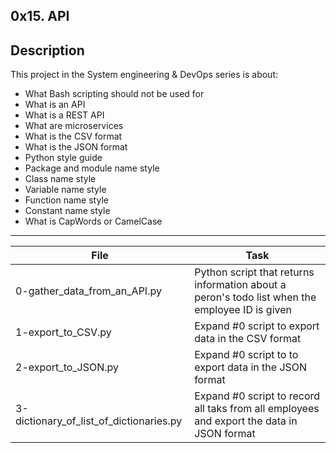 0x15. API
---

## Description
This project in the System engineering & DevOps series is about:
* What Bash scripting should not be used for
* What is an API
* What is a REST API
* What are microservices
* What is the CSV format
* What is the JSON format
* Python style guide
* Package and module name style
* Class name style
* Variable name style
* Function name style
* Constant name style
* What is CapWords or CamelCase

---
File|Task
---|---
0-gather_data_from_an_API.py | Python script that returns information about a peron's todo list when the employee ID is given
1-export_to_CSV.py | Expand #0 script to export data in the CSV format
2-export_to_JSON.py | Expand #0 script to to export data in the JSON format
3-dictionary_of_list_of_dictionaries.py | Expand #0 script to record all taks from all employees and export the data in JSON format

